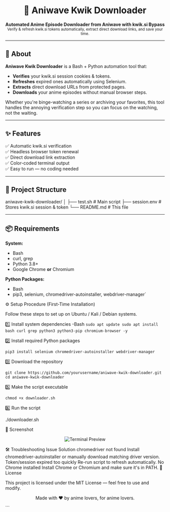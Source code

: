 <h1 align="center">🎥 Aniwave Kwik Downloader</h1>

<p align="center">
  <b>Automated Anime Episode Downloader from Aniwave with kwik.si Bypass</b><br>
  <sub>Verify & refresh kwik.si tokens automatically, extract direct download links, and save your time.</sub>
</p>

---

## 📖 About

**Aniwave Kwik Downloader** is a Bash + Python automation tool that:
- **Verifies** your kwik.si session cookies & tokens.
- **Refreshes** expired ones automatically using Selenium.
- **Extracts** direct download URLs from protected pages.
- **Downloads** your anime episodes without manual browser steps.

Whether you're binge-watching a series or archiving your favorites, this tool handles the annoying verification step so you can focus on the watching, not the waiting.

---

## ✨ Features

✅ Automatic kwik.si verification  
✅ Headless browser token renewal  
✅ Direct download link extraction  
✅ Color-coded terminal output  
✅ Easy to run — no coding needed  

---

## 📂 Project Structure

aniwave-kwik-downloader/
│
├── test.sh # Main script
├── session.env # Stores kwik.si session & token
└── README.md # This file


---

## 📦 Requirements

**System:**
- Bash
- curl, grep
- Python 3.8+
- Google Chrome **or** Chromium

**Python Packages:**
- Bash
- pip3, selenium, chromedriver-autoinstaller, webdriver-manager`

⚙️ Setup Procedure (First-Time Installation)

Follow these steps to set up on Ubuntu / Kali / Debian systems.

1️⃣ Install system dependencies
-Bash
`sudo apt update
sudo apt install bash curl grep python3 python3-pip chromium-browser -y`

2️⃣ Install required Python packages

`pip3 install selenium chromedriver-autoinstaller webdriver-manager`

3️⃣ Download the repository

`git clone https://github.com/yourusername/aniwave-kwik-downloader.git
cd aniwave-kwik-downloader`


5️⃣ Make the script executable

`chmod +x downloader.sh`

6️⃣ Run the script

./downloader.sh


📸 Screenshot
<p align="center"> <img src="https://via.placeholder.com/800x400.png?text=Terminal+Preview" alt="Terminal Preview"> </p>
🛠 Troubleshooting
Issue	Solution
chromedriver not found	Install chromedriver-autoinstaller or manually download matching driver version.
Token/session expired too quickly	Re-run script to refresh automatically.
No Chrome installed	Install Chrome or Chromium and make sure it's in PATH.
📝 License

This project is licensed under the MIT License — feel free to use and modify.

 <p align="center"> Made with ❤️ by anime lovers, for anime lovers. </p> ``` 

